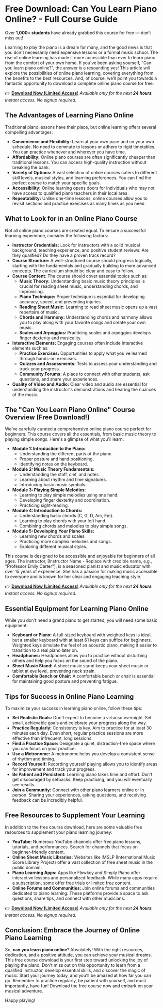 # Free Download: Can You Learn Piano Online? - Full Course Guide

Over **1,000+ students** have already grabbed this course for free — don’t miss out!

Learning to play the piano is a dream for many, and the good news is that you don't necessarily need expensive lessons or a formal music school. The rise of online learning has made it more accessible than ever to learn piano from the comfort of your own home. If you've been asking yourself, "Can you learn piano online?", the answer is a resounding yes! This article will explore the possibilities of online piano learning, covering everything from the benefits to the best resources. And, of course, we'll point you towards a fantastic opportunity to download a complete online piano course for free.

👉 **[Download Now (Limited Access)](https://udemywork.com/can-you-learn-piano-online)**
_Available only for the next **24 hours**. Instant access. No signup required._

## The Advantages of Learning Piano Online

Traditional piano lessons have their place, but online learning offers several compelling advantages:

*   **Convenience and Flexibility:** Learn at your own pace and on your own schedule. No need to commute to lessons or adhere to rigid timetables. You can practice whenever and wherever you have time.
*   **Affordability:** Online piano courses are often significantly cheaper than traditional lessons. You can access high-quality instruction without breaking the bank.
*   **Variety of Options:** A vast selection of online courses caters to different skill levels, musical styles, and learning preferences. You can find the perfect course to match your specific goals.
*   **Accessibility:** Online learning opens doors for individuals who may not have access to qualified piano teachers in their local area.
*   **Repeatability:** Unlike one-time lessons, online courses allow you to revisit sections and practice exercises as many times as you need.

## What to Look for in an Online Piano Course

Not all online piano courses are created equal. To ensure a successful learning experience, consider the following factors:

*   **Instructor Credentials:** Look for instructors with a solid musical background, teaching experience, and positive student reviews. Are they qualified? Do they have a proven track record?
*   **Course Structure:** A well-structured course should progress logically, starting with the fundamentals and gradually building to more advanced concepts. The curriculum should be clear and easy to follow.
*   **Course Content:** The course should cover essential topics such as:
    *   **Music Theory:** Understanding basic music theory principles is crucial for reading sheet music, understanding chords, and improvising.
    *   **Piano Technique:** Proper technique is essential for developing accuracy, speed, and preventing injuries.
    *   **Reading Sheet Music:** Learning to read sheet music opens up a vast repertoire of music.
    *   **Chords and Harmony:** Understanding chords and harmony allows you to play along with your favorite songs and create your own music.
    *   **Scales and Arpeggios:** Practicing scales and arpeggios develops finger dexterity and musicality.
*   **Interactive Elements:** Engaging courses often include interactive elements such as:
    *   **Practice Exercises:** Opportunities to apply what you've learned through hands-on exercises.
    *   **Quizzes and Assessments:** Tests to assess your understanding and track your progress.
    *   **Community Forums:** A place to connect with other students, ask questions, and share your experiences.
*   **Quality of Video and Audio:** Clear video and audio are essential for understanding the instructor's demonstrations and hearing the nuances of the music.

## The "Can You Learn Piano Online" Course Overview (Free Download!)

We've carefully curated a comprehensive online piano course perfect for beginners. This course covers all the essentials, from basic music theory to playing simple songs. Here's a glimpse of what you'll learn:

*   **Module 1: Introduction to the Piano:**
    *   Understanding the different parts of the piano.
    *   Proper posture and hand positioning.
    *   Identifying notes on the keyboard.
*   **Module 2: Music Theory Fundamentals:**
    *   Understanding the staff, clef, and notes.
    *   Learning about rhythm and time signatures.
    *   Introducing basic music symbols.
*   **Module 3: Playing Simple Melodies:**
    *   Learning to play simple melodies using one hand.
    *   Developing finger dexterity and coordination.
    *   Practicing sight-reading.
*   **Module 4: Introduction to Chords:**
    *   Understanding basic chords (C, G, D, Am, Em).
    *   Learning to play chords with your left hand.
    *   Combining chords and melodies to play simple songs.
*   **Module 5: Developing Your Piano Skills:**
    *   Learning new chords and scales.
    *   Practicing more complex melodies and songs.
    *   Exploring different musical styles.

This course is designed to be accessible and enjoyable for beginners of all ages. The instructor, [Instructor Name - Replace with credible name, e.g., "Professor Emily Carter"], is a seasoned pianist and music educator with over 15 years of experience. She has a passion for making music accessible to everyone and is known for her clear and engaging teaching style.

👉 **[Download Now (Limited Access)](https://udemywork.com/can-you-learn-piano-online)**
_Available only for the next **24 hours**. Instant access. No signup required._

## Essential Equipment for Learning Piano Online

While you don't need a grand piano to get started, you will need some basic equipment:

*   **Keyboard or Piano:** A full-sized keyboard with weighted keys is ideal, but a smaller keyboard with at least 61 keys can suffice for beginners. Weighted keys simulate the feel of an acoustic piano, making it easier to transition to a real piano later on.
*   **Headphones:** Headphones allow you to practice without disturbing others and help you focus on the sound of the piano.
*   **Sheet Music Stand:** A sheet music stand keeps your sheet music or tablet at eye level, preventing neck strain.
*   **Comfortable Bench or Chair:** A comfortable bench or chair is essential for maintaining good posture and preventing fatigue.

## Tips for Success in Online Piano Learning

To maximize your success in learning piano online, follow these tips:

*   **Set Realistic Goals:** Don't expect to become a virtuoso overnight. Set small, achievable goals and celebrate your progress along the way.
*   **Practice Regularly:** Consistency is key. Aim to practice for at least 30 minutes each day. Even short, regular practice sessions are more effective than infrequent, long sessions.
*   **Find a Practice Space:** Designate a quiet, distraction-free space where you can focus on your practice.
*   **Use a Metronome:** A metronome helps you develop a consistent sense of rhythm and timing.
*   **Record Yourself:** Recording yourself playing allows you to identify areas for improvement and track your progress.
*   **Be Patient and Persistent:** Learning piano takes time and effort. Don't get discouraged by setbacks. Keep practicing, and you will eventually see results.
*   **Join a Community:** Connect with other piano learners online or in person. Sharing your experiences, asking questions, and receiving feedback can be incredibly helpful.

## Free Resources to Supplement Your Learning

In addition to the free course download, here are some valuable free resources to supplement your piano learning journey:

*   **YouTube:** Numerous YouTube channels offer free piano lessons, tutorials, and performances. Search for channels that focus on beginner-friendly content.
*   **Online Sheet Music Libraries:** Websites like IMSLP (International Music Score Library Project) offer a vast collection of free sheet music in the public domain.
*   **Piano Learning Apps:** Apps like Flowkey and Simply Piano offer interactive lessons and personalized feedback. While many apps require a subscription, some offer free trials or limited free content.
*   **Online Forums and Communities:** Join online forums and communities dedicated to piano learning. These platforms provide a space to ask questions, share tips, and connect with other musicians.

👉 **[Download Now (Limited Access)](https://udemywork.com/can-you-learn-piano-online)**
_Available only for the next **24 hours**. Instant access. No signup required._

## Conclusion: Embrace the Journey of Online Piano Learning

So, **can you learn piano online**? Absolutely! With the right resources, dedication, and a positive attitude, you can achieve your musical dreams. This free course download is your first step toward unlocking the joy of playing the piano. Don't miss out on this opportunity to learn from a qualified instructor, develop essential skills, and discover the magic of music. Start your journey today, and you'll be amazed at how far you can go. Remember to practice regularly, be patient with yourself, and most importantly, have fun! Download the free course now and embark on your musical adventure.

Happy playing!
